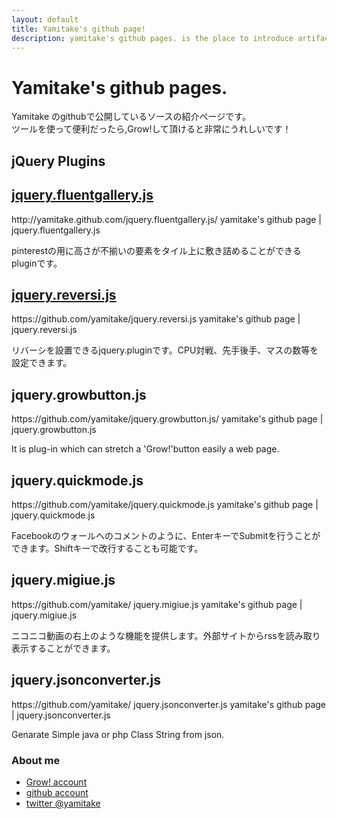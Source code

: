 ```yaml
---
layout: default
title: Yamitake's github page!
description: yamitake's github pages. is the place to introduce artifacts yamitake.
---
```


Yamitake's github pages.
===============
Yamitake のgithubで公開しているソースの紹介ページです。<br />
ツールを使って便利だったら,Grow!して頂けると非常にうれしいです！

<h2>jQuery Plugins</h2>
<div class="row">
  <div class="span5">
    <h2><a href="http://yamitake.github.com/jquery.fluentgallery.js">jquery.fluentgallery.js</a></h2>
      <span itemscope="" itemref="rectangle" itemtype="http://growbutton.com/ns#button">
      <span itemprop="url">http://yamitake.github.com/jquery.fluentgallery.js/</span>
      <span itemprop="title">yamitake's github page | jquery.fluentgallery.js</span>
      </span>
    <p>pinterestの用に高さが不揃いの要素をタイル上に敷き詰めることができるpluginです。</p>
  </div>
  <div class="span5">
    <h2><a href="https://github.com/yamitake/jquery.reversi.js">jquery.reversi.js</a></h2>
      <span itemscope="" itemref="rectangle" itemtype="http://growbutton.com/ns#button">
      <span itemprop="url">https://github.com/yamitake/jquery.reversi.js</span>
      <span itemprop="title">yamitake's github page | jquery.reversi.js</span>
      </span>
    <p>リバーシを設置できるjquery.pluginです。CPU対戦、先手後手、マスの数等を設定できます。</p>
 </div>
 
 <div class="span5">
    <h2>jquery.growbutton.js</h2>
      <span itemscope="" itemref="rectangle" itemtype="http://growbutton.com/ns#button">
      <span itemprop="url">https://github.com/yamitake/jquery.growbutton.js/</span>
      <span itemprop="title">yamitake's github page | jquery.growbutton.js</span>
      </span>
    <p>
      It is plug-in which can stretch a 'G<span />r<span />o<span />w!'button easily a web page.
    </p>
  </div>
</div>
<div class="row">
  <div class="span5">
    <h2>jquery.quickmode.js</h2>
      <span itemscope="" itemref="rectangle" itemtype="http://growbutton.com/ns#button">
      <span itemprop="url">https://github.com/yamitake/jquery.quickmode.js</span>
      <span itemprop="title">yamitake's github page |  jquery.quickmode.js</span>
      </span>
    <p>Facebookのウォールへのコメントのように、EnterキーでSubmitを行うことができます。Shiftキーで改行することも可能です。</p>
  </div>
  <div class="span5">
    <h2>jquery.migiue.js</h2>
    <p>
      <span itemscope="" itemref="rectangle" itemtype="http://growbutton.com/ns#button">
      <span itemprop="url">https://github.com/yamitake/ jquery.migiue.js</span>
      <span itemprop="title">yamitake's github page | jquery.migiue.js</span>
      </span>
    </p>
    <p>ニコニコ動画の右上のような機能を提供します。外部サイトからrssを読み取り表示することができます。</p>
  </div>
  <div class="span5">
    <h2>jquery.jsonconverter.js</h2>
    <p>
      <span itemscope="" itemref="rectangle" itemtype="http://growbutton.com/ns#button">
      <span itemprop="url">https://github.com/yamitake/ jquery.jsonconverter.js</span>
      <span itemprop="title">yamitake's github page | jquery.jsonconverter.js</span>
      </span>
    </p>
    <p>Genarate Simple java or php Class String from json. </p>
  </div>
</div>

<div class="row">
  <div class="span5">
      <h3>About me</h3>
      <ul>
        <li>
          <a target="_blank" href="http://growbutton.com/yamitake">Grow! account</a>
        </li>
        <li>
          <a target="_blank" href="https://github.com/yamitake/">github account</a>
        </li>
        <li>
          <a target="_blank" href="https://twitter.com/#!/yamitake">twitter @yamitake</a>
        </li>
      </ul>
  </div>
  
  <div id="google_translate_element" style="float:right;"></div><script>
  function googleTranslateElementInit() {
    new google.translate.TranslateElement({
      pageLanguage: 'ja'
    }, 'google_translate_element');
  }
  </script><script src="//translate.google.com/translate_a/element.js?cb=googleTranslateElementInit"></script>
</div>
